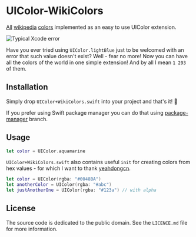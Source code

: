# UIColor-WikiColors
[All](https://en.wikipedia.org/wiki/List_of_colors:_A%E2%80%93F) [wikipedia](https://en.wikipedia.org/wiki/List_of_colors:_G%E2%80%93M) [colors](https://en.wikipedia.org/wiki/List_of_colors:_N%E2%80%93Z) implemented as an easy to use UIColor extension.

![Typical Xcode error](https://github.com/nahive/UIColor-WikiColors/blob/master/typical_error.png)

Have you ever tried using ``` UIColor.lightBlue ``` just to be welcomed with an error that such value doesn't exist? Well - fear no more! Now you can have all the colors of the world in one simple extension! And by all I mean `1 293` of them.

## Installation

Simply drop `UIColor+WikiColors.swift` into your project and that's it! 🌈

If you prefer using Swift package manager you can do that using [package-manager](https://github.com/nahive/UIColor-WikiColors/tree/package-manager) branch.

## Usage
```swift
let color = UIColor.aquamarine
```
`UIColor+WikiColors.swift` also contains useful `init` for creating colors from hex values - for which I want to thank [yeahdongcn](https://github.com/yeahdongcn/RSBarcodes_Swift/blob/master/Source/UIColorExtension.swift).
```swift
let color = UIColor(rgba: "#0048BA")
let anotherColor = UIColor(rgba: "#abc")
let justAnotherOne = UIColor(rgba: "#123a") // with alpha
```
## License

The source code is dedicated to the public domain. See the `LICENCE.md` file for
more information.
